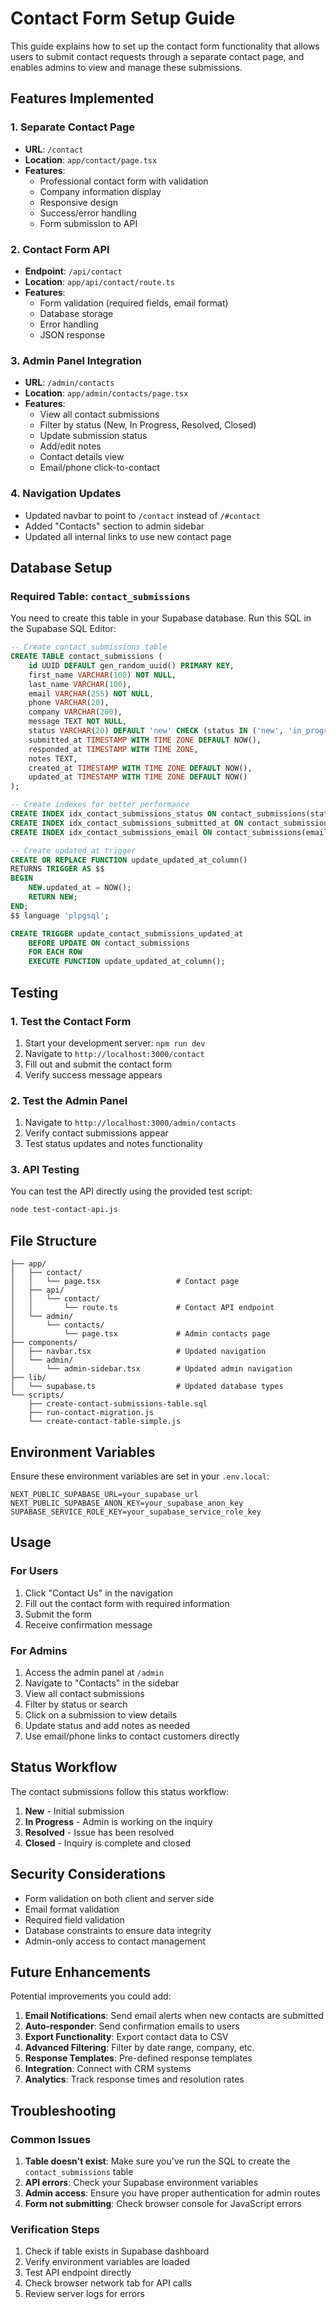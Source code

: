 # Contact Form Setup Guide

This guide explains how to set up the contact form functionality that allows users to submit contact requests through a separate contact page, and enables admins to view and manage these submissions.

## Features Implemented

### 1. Separate Contact Page
- **URL**: `/contact`
- **Location**: `app/contact/page.tsx`
- **Features**:
  - Professional contact form with validation
  - Company information display
  - Responsive design
  - Success/error handling
  - Form submission to API

### 2. Contact Form API
- **Endpoint**: `/api/contact`
- **Location**: `app/api/contact/route.ts`
- **Features**:
  - Form validation (required fields, email format)
  - Database storage
  - Error handling
  - JSON response

### 3. Admin Panel Integration
- **URL**: `/admin/contacts`
- **Location**: `app/admin/contacts/page.tsx`
- **Features**:
  - View all contact submissions
  - Filter by status (New, In Progress, Resolved, Closed)
  - Update submission status
  - Add/edit notes
  - Contact details view
  - Email/phone click-to-contact

### 4. Navigation Updates
- Updated navbar to point to `/contact` instead of `/#contact`
- Added "Contacts" section to admin sidebar
- Updated all internal links to use new contact page

## Database Setup

### Required Table: `contact_submissions`

You need to create this table in your Supabase database. Run this SQL in the Supabase SQL Editor:

```sql
-- Create contact_submissions table
CREATE TABLE contact_submissions (
    id UUID DEFAULT gen_random_uuid() PRIMARY KEY,
    first_name VARCHAR(100) NOT NULL,
    last_name VARCHAR(100),
    email VARCHAR(255) NOT NULL,
    phone VARCHAR(20),
    company VARCHAR(200),
    message TEXT NOT NULL,
    status VARCHAR(20) DEFAULT 'new' CHECK (status IN ('new', 'in_progress', 'resolved', 'closed')),
    submitted_at TIMESTAMP WITH TIME ZONE DEFAULT NOW(),
    responded_at TIMESTAMP WITH TIME ZONE,
    notes TEXT,
    created_at TIMESTAMP WITH TIME ZONE DEFAULT NOW(),
    updated_at TIMESTAMP WITH TIME ZONE DEFAULT NOW()
);

-- Create indexes for better performance
CREATE INDEX idx_contact_submissions_status ON contact_submissions(status);
CREATE INDEX idx_contact_submissions_submitted_at ON contact_submissions(submitted_at DESC);
CREATE INDEX idx_contact_submissions_email ON contact_submissions(email);

-- Create updated_at trigger
CREATE OR REPLACE FUNCTION update_updated_at_column()
RETURNS TRIGGER AS $$
BEGIN
    NEW.updated_at = NOW();
    RETURN NEW;
END;
$$ language 'plpgsql';

CREATE TRIGGER update_contact_submissions_updated_at 
    BEFORE UPDATE ON contact_submissions 
    FOR EACH ROW 
    EXECUTE FUNCTION update_updated_at_column();
```

## Testing

### 1. Test the Contact Form
1. Start your development server: `npm run dev`
2. Navigate to `http://localhost:3000/contact`
3. Fill out and submit the contact form
4. Verify success message appears

### 2. Test the Admin Panel
1. Navigate to `http://localhost:3000/admin/contacts`
2. Verify contact submissions appear
3. Test status updates and notes functionality

### 3. API Testing
You can test the API directly using the provided test script:

```bash
node test-contact-api.js
```

## File Structure

```
├── app/
│   ├── contact/
│   │   └── page.tsx                 # Contact page
│   ├── api/
│   │   └── contact/
│   │       └── route.ts             # Contact API endpoint
│   └── admin/
│       └── contacts/
│           └── page.tsx             # Admin contacts page
├── components/
│   ├── navbar.tsx                   # Updated navigation
│   └── admin/
│       └── admin-sidebar.tsx        # Updated admin navigation
├── lib/
│   └── supabase.ts                  # Updated database types
└── scripts/
    ├── create-contact-submissions-table.sql
    ├── run-contact-migration.js
    └── create-contact-table-simple.js
```

## Environment Variables

Ensure these environment variables are set in your `.env.local`:

```env
NEXT_PUBLIC_SUPABASE_URL=your_supabase_url
NEXT_PUBLIC_SUPABASE_ANON_KEY=your_supabase_anon_key
SUPABASE_SERVICE_ROLE_KEY=your_supabase_service_role_key
```

## Usage

### For Users
1. Click "Contact Us" in the navigation
2. Fill out the contact form with required information
3. Submit the form
4. Receive confirmation message

### For Admins
1. Access the admin panel at `/admin`
2. Navigate to "Contacts" in the sidebar
3. View all contact submissions
4. Filter by status or search
5. Click on a submission to view details
6. Update status and add notes as needed
7. Use email/phone links to contact customers directly

## Status Workflow

The contact submissions follow this status workflow:

1. **New** - Initial submission
2. **In Progress** - Admin is working on the inquiry
3. **Resolved** - Issue has been resolved
4. **Closed** - Inquiry is complete and closed

## Security Considerations

- Form validation on both client and server side
- Email format validation
- Required field validation
- Database constraints to ensure data integrity
- Admin-only access to contact management

## Future Enhancements

Potential improvements you could add:

1. **Email Notifications**: Send email alerts when new contacts are submitted
2. **Auto-responder**: Send confirmation emails to users
3. **Export Functionality**: Export contact data to CSV
4. **Advanced Filtering**: Filter by date range, company, etc.
5. **Response Templates**: Pre-defined response templates
6. **Integration**: Connect with CRM systems
7. **Analytics**: Track response times and resolution rates

## Troubleshooting

### Common Issues

1. **Table doesn't exist**: Make sure you've run the SQL to create the `contact_submissions` table
2. **API errors**: Check your Supabase environment variables
3. **Admin access**: Ensure you have proper authentication for admin routes
4. **Form not submitting**: Check browser console for JavaScript errors

### Verification Steps

1. Check if table exists in Supabase dashboard
2. Verify environment variables are loaded
3. Test API endpoint directly
4. Check browser network tab for API calls
5. Review server logs for errors
